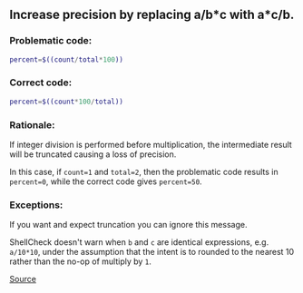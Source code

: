 ## Increase precision by replacing a/b\*c with a\*c/b.

### Problematic code:

```sh
percent=$((count/total*100))
```

### Correct code:

```sh
percent=$((count*100/total))
```

### Rationale:

If integer division is performed before multiplication, the intermediate result will be truncated causing a loss of precision.

In this case, if  `count=1` and `total=2`, then the problematic code results in `percent=0`, while the correct code gives `percent=50`.

### Exceptions:

If you want and expect truncation you can ignore this message.

ShellCheck doesn't warn when `b` and `c` are identical expressions, e.g. `a/10*10`, under the assumption that the intent is to rounded to the nearest 10 rather than the no-op of multiply by `1`.

[Source](https://github.com/koalaman/shellcheck/wiki/SC2017)

